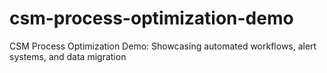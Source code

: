# csm-process-optimization-demo
CSM Process Optimization Demo: Showcasing automated workflows, alert systems, and data migration
